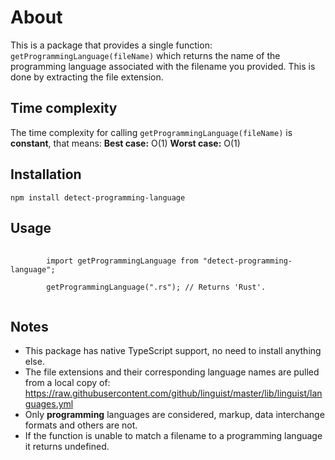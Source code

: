 # About 
This is a package that provides a single function: `getProgrammingLanguage(fileName)` which returns the name of the programming language associated with the filename you provided. This is done by extracting the file extension.

## Time complexity
The time complexity for calling `getProgrammingLanguage(fileName)` is <b>constant</b>, that means:
<b>Best case:</b> O(1)
<b>Worst case:</b> O(1)

## Installation
`npm install detect-programming-language`

## Usage
<pre>
	<code>
		import getProgrammingLanguage from "detect-programming-language";

	    getProgrammingLanguage(".rs"); // Returns 'Rust'.
	</code>
</pre>

## Notes
* This package has native TypeScript support, no need to install anything else.
* The file extensions and their corresponding language names are pulled from a local copy of: https://raw.githubusercontent.com/github/linguist/master/lib/linguist/languages.yml
* Only <b>programming</b> languages are considered, markup, data interchange formats and others are not.
* If the function is unable to match a filename to a programming language it returns undefined.